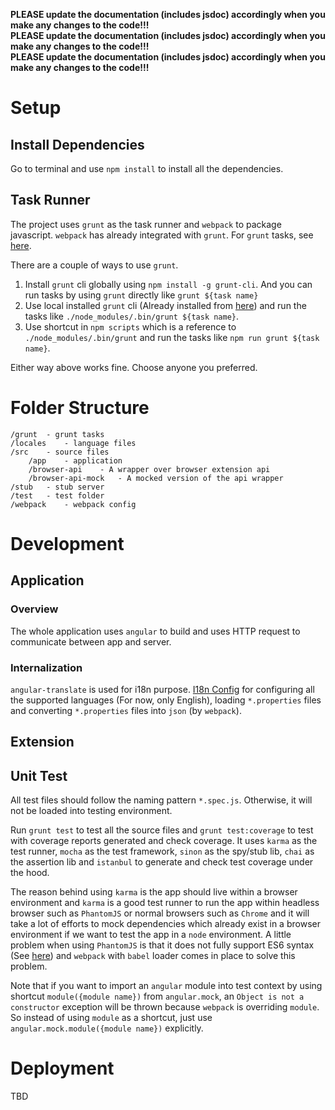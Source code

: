 **PLEASE update the documentation (includes jsdoc) accordingly when you make any changes to the code!!!**<br/>
**PLEASE update the documentation (includes jsdoc) accordingly when you make any changes to the code!!!**<br/>
**PLEASE update the documentation (includes jsdoc) accordingly when you make any changes to the code!!!**<br/>

# Setup

## Install Dependencies

Go to terminal and use `npm install` to install all the dependencies. 

## Task Runner

The project uses `grunt` as the task runner and `webpack` to package javascript. `webpack` has already integrated with `grunt`. For `grunt` tasks, see [here](grunt/README.md).

There are a couple of ways to use `grunt`.
 
1. Install `grunt` cli globally using `npm install -g grunt-cli`. And you can run tasks by using `grunt` directly like `grunt ${task name}`
2. Use local installed `grunt` cli (Already installed from [here](#install-dependencies)) and run the tasks like `./node_modules/.bin/grunt ${task name}`.
3. Use shortcut in `npm scripts` which is a reference to `./node_modules/.bin/grunt` and run the tasks like `npm run grunt ${task name}`. 

Either way above works fine. Choose anyone you preferred. 

# Folder Structure

```
/grunt  - grunt tasks
/locales    - language files
/src    - source files
    /app    - application
    /browser-api    - A wrapper over browser extension api
    /browser-api-mock   - A mocked version of the api wrapper
/stub   - stub server
/test   - test folder
/webpack    - webpack config
```

# Development

## Application

### Overview
The whole application uses `angular` to build and uses HTTP request to communicate between app and server. 

### Internalization
`angular-translate` is used for i18n purpose. [I18n Config](src/app/core/config/i18n.js) for configuring all the supported languages (For now, only English), loading `*.properties` files and converting `*.properties` files into `json` (by `webpack`). 


## Extension

## Unit Test

All test files should follow the naming pattern `*.spec.js`. Otherwise, it will not be loaded into testing environment.

Run `grunt test` to test all the source files and `grunt test:coverage` to test with coverage reports generated and check coverage. It uses `karma` as the test runner, `mocha` as the test framework, `sinon` as the spy/stub lib, `chai` as the assertion lib and `istanbul` to generate and check test coverage under the hood.

The reason behind using `karma` is the app should live within a browser environment and `karma` is a good test runner to run the app within headless browser such as `PhantomJS` or normal browsers such as `Chrome` and it will take a lot of efforts to mock dependencies which already exist in a browser environment if we want to test the app in a `node` environment. A little problem when using `PhantomJS` is that it does not fully support ES6 syntax (See [here](https://github.com/ariya/phantomjs/issues/14506#issuecomment-251611067)) and `webpack` with `babel` loader comes in place to solve this problem.

Note that if you want to import an `angular` module into test context by using shortcut `module({module name})` from `angular.mock`, an `Object is not a constructor` exception will be thrown because `webpack` is overriding `module`. So instead of using `module` as a shortcut, just use `angular.mock.module({module name})` explicitly.
 
# Deployment
TBD
